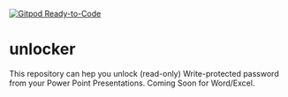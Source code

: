 [![Gitpod Ready-to-Code](https://img.shields.io/badge/Gitpod-Ready--to--Code-blue?logo=gitpod)](https://gitpod.io/#https://github.com/Anunayj/unlocker) 

# unlocker
This repository can hep you unlock (read-only) Write-protected password from your Power Point Presentations. 
Coming Soon for Word/Excel.